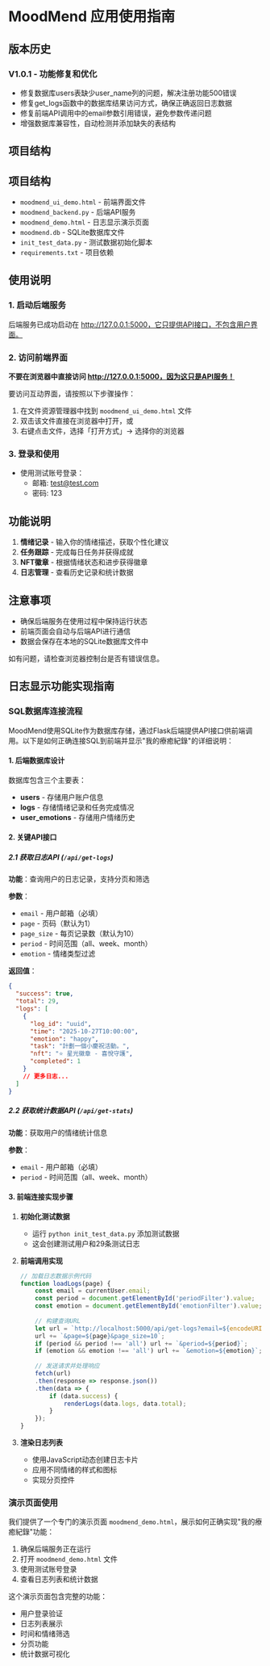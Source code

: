 # MoodMend 应用使用指南

## 版本历史

### V1.0.1 - 功能修复和优化

- 修复数据库users表缺少user_name列的问题，解决注册功能500错误
- 修复get_logs函数中的数据库结果访问方式，确保正确返回日志数据
- 修复前端API调用中的email参数引用错误，避免参数传递问题
- 增强数据库兼容性，自动检测并添加缺失的表结构

## 项目结构

## 项目结构

- `moodmend_ui_demo.html` - 前端界面文件
- `moodmend_backend.py` - 后端API服务
- `moodmend_demo.html` - 日志显示演示页面
- `moodmend.db` - SQLite数据库文件
- `init_test_data.py` - 测试数据初始化脚本
- `requirements.txt` - 项目依赖

## 使用说明

### 1. 启动后端服务

后端服务已成功启动在 http://127.0.0.1:5000，它只提供API接口，不包含用户界面。

### 2. 访问前端界面

**不要在浏览器中直接访问 http://127.0.0.1:5000，因为这只是API服务！**

要访问互动界面，请按照以下步骤操作：

1. 在文件资源管理器中找到 `moodmend_ui_demo.html` 文件
2. 双击该文件直接在浏览器中打开，或
3. 右键点击文件，选择「打开方式」→ 选择你的浏览器

### 3. 登录和使用

- 使用测试账号登录：
  - 邮箱: test@test.com
  - 密码: 123

## 功能说明

1. **情绪记录** - 输入你的情绪描述，获取个性化建议
2. **任务跟踪** - 完成每日任务并获得成就
3. **NFT徽章** - 根据情绪状态和进步获得徽章
4. **日志管理** - 查看历史记录和统计数据

## 注意事项

- 确保后端服务在使用过程中保持运行状态
- 前端页面会自动与后端API进行通信
- 数据会保存在本地的SQLite数据库文件中

如有问题，请检查浏览器控制台是否有错误信息。

## 日志显示功能实现指南

### SQL数据库连接流程

MoodMend使用SQLite作为数据库存储，通过Flask后端提供API接口供前端调用。以下是如何正确连接SQL到前端并显示"我的療癒紀錄"的详细说明：

#### 1. 后端数据库设计

数据库包含三个主要表：
- **users** - 存储用户账户信息
- **logs** - 存储情绪记录和任务完成情况
- **user_emotions** - 存储用户情绪历史

#### 2. 关键API接口

##### 2.1 获取日志API (`/api/get-logs`)

**功能**：查询用户的日志记录，支持分页和筛选

**参数**：
- `email` - 用户邮箱（必填）
- `page` - 页码（默认为1）
- `page_size` - 每页记录数（默认为10）
- `period` - 时间范围（all、week、month）
- `emotion` - 情绪类型过滤

**返回值**：
```json
{
  "success": true,
  "total": 29,
  "logs": [
    {
      "log_id": "uuid",
      "time": "2025-10-27T10:00:00",
      "emotion": "happy",
      "task": "計劃一個小慶祝活動。",
      "nft": "⭐ 星光徽章 - 喜悅守護",
      "completed": 1
    }
    // 更多日志...
  ]
}
```

##### 2.2 获取统计数据API (`/api/get-stats`)

**功能**：获取用户的情绪统计信息

**参数**：
- `email` - 用户邮箱（必填）
- `period` - 时间范围（all、week、month）

#### 3. 前端连接实现步骤

1. **初始化测试数据**
   - 运行 `python init_test_data.py` 添加测试数据
   - 这会创建测试用户和29条测试日志

2. **前端调用实现**

   ```javascript
   // 加载日志数据示例代码
   function loadLogs(page) {
       const email = currentUser.email;
       const period = document.getElementById('periodFilter').value;
       const emotion = document.getElementById('emotionFilter').value;
       
       // 构建查询URL
       let url = `http://localhost:5000/api/get-logs?email=${encodeURIComponent(email)}`;
       url += `&page=${page}&page_size=10`;
       if (period && period !== 'all') url += `&period=${period}`;
       if (emotion && emotion !== 'all') url += `&emotion=${emotion}`;
       
       // 发送请求并处理响应
       fetch(url)
       .then(response => response.json())
       .then(data => {
           if (data.success) {
               renderLogs(data.logs, data.total);
           }
       });
   }
   ```

3. **渲染日志列表**
   - 使用JavaScript动态创建日志卡片
   - 应用不同情绪的样式和图标
   - 实现分页控件

### 演示页面使用

我们提供了一个专门的演示页面 `moodmend_demo.html`，展示如何正确实现"我的療癒紀錄"功能：

1. 确保后端服务正在运行
2. 打开 `moodmend_demo.html` 文件
3. 使用测试账号登录
4. 查看日志列表和统计数据

这个演示页面包含完整的功能：
- 用户登录验证
- 日志列表展示
- 时间和情绪筛选
- 分页功能
- 统计数据可视化
